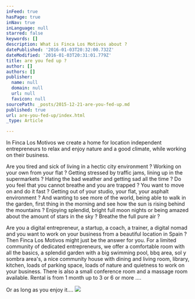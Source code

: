 ```yaml
---
inFeed: true
hasPage: true
inNav: true
inLanguage: null
starred: false
keywords: []
description: What is Finca Los Motivos about ?
datePublished: '2016-01-03T20:32:00.732Z'
dateModified: '2016-01-03T20:31:01.779Z'
title: are you fed up ?
author: []
authors: []
publisher:
  name: null
  domain: null
  url: null
  favicon: null
sourcePath: _posts/2015-12-21-are-you-fed-up.md
published: true
url: are-you-fed-up/index.html
_type: Article

---
```

In
Finca Los Motivos we create a home for location independent
entrepreneurs to relax and enjoy nature and a good climate, while
working on their business.

Are
you tired and sick of living in a hectic city environment ? Working
on your own from your flat ? Getting stressed by traffic jams, lining
up in the supermarkets ? Hating the bad weather and getting sad all
the time ? Do you feel that you cannot breathe and you are trapped ?
You want to move on and do it fast ? Getting out of your studio, your flat, your asphalt
environment ? And wanting to see more of the world, being able to walk in the garden, first thing in the morning and see how the sun is rising behind the mountains ?
Enjoying splendid, bright full moon nights or being amazed about the
amount of stars in the sky ? Breathe the full pure air ?  

Are you a digital entrepreneur, a
startup, a coach, a trainer, a digital nomad and you want to work on
your business from a beautiful location in Spain ? Then Finca Los
Motivos might just be the answer for you. For a limited community of
dedicated entrepreneurs, we offer a comfortable room with all the
basics, a splendid garden with a big swimming pool, bbq area, sol y
sombra area's, a nice community house with dining and living room,
library, kitchen, loads of parking space, loads of nature and
quietness to work on your business. There is also a small conference
room and a massage room available. Rental is from 1 month up to 3 or
6 or more ....

Or as
long as you enjoy it....
![](https://the-grid-user-content.s3-us-west-2.amazonaws.com/699c98a3-0d4f-4db0-958f-fb576936abcf.jpg)